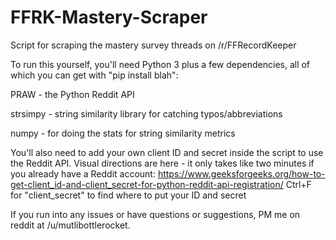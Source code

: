 # FFRK-Mastery-Scraper
Script for scraping the mastery survey threads on /r/FFRecordKeeper

To run this yourself, you'll need Python 3 plus a few dependencies, all of which you can get with "pip install blah":

PRAW - the Python Reddit API

strsimpy - string similarity library for catching typos/abbreviations

numpy - for doing the stats for string similarity metrics


You'll also need to add your own client ID and secret inside the script to use the Reddit API. Visual directions are here - it only takes like two minutes if you already have a Reddit account: https://www.geeksforgeeks.org/how-to-get-client_id-and-client_secret-for-python-reddit-api-registration/
Ctrl+F for "client_secret" to find where to put your ID and secret

If you run into any issues or have questions or suggestions, PM me on reddit at /u/mutlibottlerocket.
